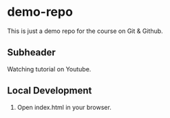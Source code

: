 # demo-repo
This is just a demo repo for the course on Git &amp; Github.

## Subheader

Watching tutorial on Youtube.

## Local Development

1. Open index.html in your browser.